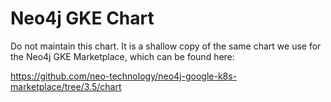# Neo4j GKE Chart

Do not maintain this chart.  It is a shallow copy of the same chart we use
for the Neo4j GKE Marketplace, which can be found here:

https://github.com/neo-technology/neo4j-google-k8s-marketplace/tree/3.5/chart

